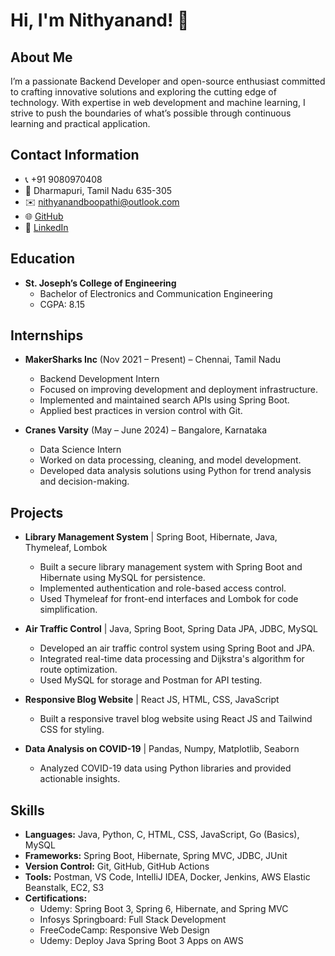 # Hi, I'm Nithyanand! 👋

## About Me
I’m a passionate Backend Developer and open-source enthusiast committed to crafting innovative solutions and exploring the cutting edge of technology. With expertise in web development and machine learning, I strive to push the boundaries of what’s possible through continuous learning and practical application.

## Contact Information
- 📞 +91 9080970408
- 📍 Dharmapuri, Tamil Nadu 635-305
- ✉️ nithyanandboopathi@outlook.com
- 🌐 [GitHub](https://github.com/Nithyanandb)
- 🔗 [LinkedIn](https://www.linkedin.com/in/nithyanand-b-6aa0a2220)

## Education
- **St. Joseph’s College of Engineering**
  - Bachelor of Electronics and Communication Engineering
  - CGPA: 8.15

## Internships
- **MakerSharks Inc** (Nov 2021 – Present) – Chennai, Tamil Nadu
  - Backend Development Intern
  - Focused on improving development and deployment infrastructure.
  - Implemented and maintained search APIs using Spring Boot.
  - Applied best practices in version control with Git.

- **Cranes Varsity** (May – June 2024) – Bangalore, Karnataka
  - Data Science Intern
  - Worked on data processing, cleaning, and model development.
  - Developed data analysis solutions using Python for trend analysis and decision-making.

## Projects
- **Library Management System** | Spring Boot, Hibernate, Java, Thymeleaf, Lombok
  - Built a secure library management system with Spring Boot and Hibernate using MySQL for persistence.
  - Implemented authentication and role-based access control.
  - Used Thymeleaf for front-end interfaces and Lombok for code simplification.

- **Air Traffic Control** | Java, Spring Boot, Spring Data JPA, JDBC, MySQL
  - Developed an air traffic control system using Spring Boot and JPA.
  - Integrated real-time data processing and Dijkstra's algorithm for route optimization.
  - Used MySQL for storage and Postman for API testing.

- **Responsive Blog Website** | React JS, HTML, CSS, JavaScript
  - Built a responsive travel blog website using React JS and Tailwind CSS for styling.

- **Data Analysis on COVID-19** | Pandas, Numpy, Matplotlib, Seaborn
  - Analyzed COVID-19 data using Python libraries and provided actionable insights.

## Skills
- **Languages:** Java, Python, C, HTML, CSS, JavaScript, Go (Basics), MySQL
- **Frameworks:** Spring Boot, Hibernate, Spring MVC, JDBC, JUnit
- **Version Control:** Git, GitHub, GitHub Actions
- **Tools:** Postman, VS Code, IntelliJ IDEA, Docker, Jenkins, AWS Elastic Beanstalk, EC2, S3
- **Certifications:**
  - Udemy: Spring Boot 3, Spring 6, Hibernate, and Spring MVC
  - Infosys Springboard: Full Stack Development
  - FreeCodeCamp: Responsive Web Design
  - Udemy: Deploy Java Spring Boot 3 Apps on AWS
